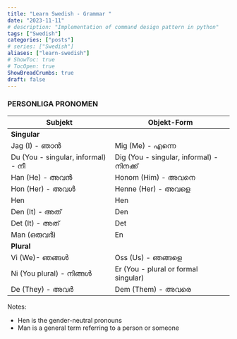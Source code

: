```yaml
---
title: "Learn Swedish - Grammar "
date: "2023-11-11"
# description: "Implementation of command design pattern in python"
tags: ["Swedish"]
categories: ["posts"]
# series: ["Swedish"]
aliases: ["learn-swedish"]
# ShowToc: true
# TocOpen: true
ShowBreadCrumbs: true
draft: false
---
```



### PERSONLIGA PRONOMEN
| **Subjekt**       | **Objekt-Form**    |
| -----------          | -------   |
|   **Singular**|
|   Jag (I) - ഞാൻ       |   Mig (Me) - എന്നെ     |
|   Du  (You - singular, informal) - നീ       |  Dig (You - singular, informal) - നിനക്ക്      |
|   Han (He) - അവന്‍     |  Honom (Him) - അവനെ      |
|   Hon (Her) - അവള്‍    |  Henne (Her) - അവളെ     |
|   Hen                  |  Hen      |
|   Den (It) - അത്       |  Den      |
|   Det (It) - അത്       |  Det      |
|   Man (ഒരുവര്‍)          |  En      |
|   **Plural**           |
|   Vi  (We)- ഞങ്ങള്‍     |  Oss (Us) - ഞങ്ങളെ      |
|   Ni  (You plural) - നിങ്ങൾ    |  Er (You - plural or formal singular)      |
|   De  (They) - അവര്‍    |  Dem (Them) - അവരെ      |


Notes:
* Hen is the gender-neutral pronouns
* Man is a general term referring to a person or someone